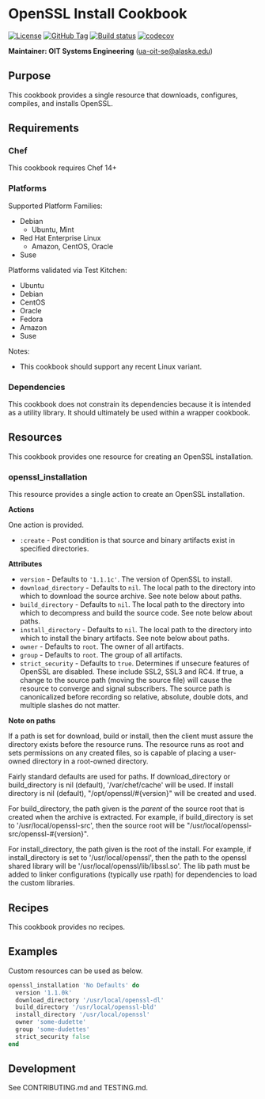 # OpenSSL Install Cookbook

[![License](https://img.shields.io/github/license/ualaska-it/openssl_install.svg)](https://github.com/ualaska-it/openssl_install)
[![GitHub Tag](https://img.shields.io/github/tag/ualaska-it/openssl_install.svg)](https://github.com/ualaska-it/openssl_install)
[![Build status](https://ci.appveyor.com/api/projects/status/tw56lorxstg0ua5h/branch/master?svg=true)](https://ci.appveyor.com/project/UAlaska/openssl-install/branch/master)
[![codecov](https://codecov.io/gh/UAlaska-IT/openssl_install/branch/master/graph/badge.svg)](https://codecov.io/gh/UAlaska-IT/openssl_install)

__Maintainer: OIT Systems Engineering__ (<ua-oit-se@alaska.edu>)

## Purpose

This cookbook provides a single resource that downloads, configures, compiles, and installs OpenSSL.

## Requirements

### Chef

This cookbook requires Chef 14+

### Platforms

Supported Platform Families:

* Debian
  * Ubuntu, Mint
* Red Hat Enterprise Linux
  * Amazon, CentOS, Oracle
* Suse

Platforms validated via Test Kitchen:

* Ubuntu
* Debian
* CentOS
* Oracle
* Fedora
* Amazon
* Suse

Notes:

* This cookbook should support any recent Linux variant.

### Dependencies

This cookbook does not constrain its dependencies because it is intended as a utility library.
It should ultimately be used within a wrapper cookbook.

## Resources

This cookbook provides one resource for creating an OpenSSL installation.

### openssl_installation

This resource provides a single action to create an OpenSSL installation.

__Actions__

One action is provided.

* `:create` - Post condition is that source and binary artifacts exist in specified directories.

__Attributes__

* `version` - Defaults to `'1.1.1c'`.
The version of OpenSSL to install.
* `download_directory` - Defaults to `nil`.
The local path to the directory into which to download the source archive.
See note below about paths.
* `build_directory` - Defaults to `nil`.
The local path to the directory into which to decompress and build the source code.
See note below about paths.
* `install_directory` - Defaults to `nil`.
The local path to the directory into which to install the binary artifacts.
See note below about paths.
* `owner` - Defaults to `root`.
The owner of all artifacts.
* `group` - Defaults to `root`.
The group of all artifacts.
* `strict_security` - Defaults to `true`.
Determines if unsecure features of OpenSSL are disabled.
These include SSL2, SSL3 and RC4.
If true, a change to the source path (moving the source file) will cause the resource to converge and signal subscribers.
The source path is canonicalized before recording so relative, absolute, double dots, and multiple slashes do not matter.

__Note on paths__

If a path is set for download, build or install, then the client must assure the directory exists before the resource runs.
The resource runs as root and sets permissions on any created files, so is capable of placing a user-owned directory in a root-owned directory.

Fairly standard defaults are used for paths.
If download_directory or build_directory is nil (default), '/var/chef/cache' will be used.
If install directory is nil (default), "/opt/openssl/#{version}" will be created and used.

For build_directory, the path given is the _parent_ of the source root that is created when the archive is extracted.
For example, if build_directory is set to '/usr/local/openssl-src', then the source root will be "/usr/local/openssl-src/openssl-#{version}".

For install_directory, the path given is the root of the install.
For example, if install_directory is set to '/usr/local/openssl', then the path to the openssl shared library will be '/usr/local/openssl/lib/libssl.so'.
The lib path must be added to linker configurations (typically use rpath) for dependencies to load the custom libraries.

## Recipes

This cookbook provides no recipes.

## Examples

Custom resources can be used as below.

```ruby
openssl_installation 'No Defaults' do
  version '1.1.0k'
  download_directory '/usr/local/openssl-dl'
  build_directory '/usr/local/openssl-bld'
  install_directory '/usr/local/openssl'
  owner 'some-dudette'
  group 'some-dudettes'
  strict_security false
end
```

## Development

See CONTRIBUTING.md and TESTING.md.
